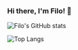 ### Hi there, I'm Filo! 👋

<!--
**grampassonnia/grampassonnia** is a ✨ _special_ ✨ repository because its `README.md` (this file) appears on your GitHub profile.

Here are some ideas to get you started:

- 🔭 I’m currently working on ...
- 🌱 I’m currently learning ...
- 👯 I’m looking to collaborate on ...
- 🤔 I’m looking for help with ...
- 💬 Ask me about ...
- 📫 How to reach me: ...
- 😄 Pronouns: ...
- ⚡ Fun fact: ...
-->

![Filo's GitHub stats](https://github-readme-stats.vercel.app/api?username=grampassonnia&show_icons=true&theme=tokyonight)


![Top Langs](https://github-readme-stats.vercel.app/api/top-langs/?username=grampassonnia&layout=compact&theme=tokyonight)
